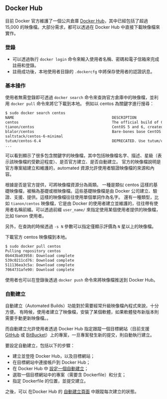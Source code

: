 ## Docker Hub

目前 Docker 官方維護了一個公共倉庫 [Docker Hub](https://hub.docker.com/)，其中已經包括了超過 15,000 的映像檔。大部分需求，都可以透過在 Docker Hub 中直接下載映像檔來實作。

### 登錄

* 可以透過執行 `docker login` 命令來輸入使用者名稱、密碼和電子信箱來完成註冊和登錄。
* 註冊成功後，本地使用者目錄的 `.dockercfg` 中將保存使用者的認證訊息。

### 基本操作

使用者無需登錄即可透過 `docker search` 命令來查詢官方倉庫中的映像檔，並利用 `docker pull` 命令來將它下載到本地。
例如以 centos 為關鍵字進行搜尋：
```bash
$ sudo docker search centos
NAME                                            DESCRIPTION                                     STARS     OFFICIAL   AUTOMATED
centos                                          The official build of CentOS.                   465       [OK]
tianon/centos                                   CentOS 5 and 6, created using rinse instea...   28
blalor/centos                                   Bare-bones base CentOS 6.5 image                6                    [OK]
saltstack/centos-6-minimal                                                                      6                    [OK]
tutum/centos-6.4                                DEPRECATED. Use tutum/centos:6.4 instead. ...   5                    [OK]
...
```
可以看到顯示了很多包含關鍵字的映像檔，其中包括映像檔名字、描述、星級（表示該映像檔的受歡迎程度）、是否官方建立、是否自動建立。
官方的映像檔說明是官方專案組建立和維護的，automated 資源允許使用者驗證映像檔的來源和內容。

根據是否是官方提供，可將映像檔資源分為兩類。
一種是類似 centos 這樣的基礎映像檔，被稱為基礎或根映像檔。這些基礎映像檔是由 Docker 公司建立、驗證、支援、提供。這樣的映像檔往往使用單個單詞作為名字。
還有一種類型，比如 `tianon/centos` 映像檔，它是由 Docker 的使用者建立並維護的，往往帶有使用者名稱前綴。可以透過前綴 `user_name/` 來指定使用某個使用者提供的映像檔，比如 tianon 使用者。

另外，在查詢的時候透過 `-s N` 參數可以指定僅顯示評價為 `N` 星以上的映像檔。

下載官方 centos 映像檔到本地。
```bash
$ sudo docker pull centos
Pulling repository centos
0b443ba03958: Download complete
539c0211cd76: Download complete
511136ea3c5a: Download complete
7064731afe90: Download complete
```
使用者也可以在登錄後透過 `docker push` 命令來將映像檔推送到 Docker Hub。

### 自動建立

自動建立（Automated Builds）功能對於需要經常升級映像檔內程式來說，十分方便。
有時候，使用者建立了映像檔，安裝了某個軟體，如果軟體發布新版本則需要手動更新映像檔。。

而自動建立允許使用者透過 Docker Hub 指定跟蹤一個目標網站（目前支援 [GitHub](github.org) 或 [BitBucket](bitbucket.org)）上的專案，一旦專案發生新的提交，則自動執行建立。

要設定自動建立，包括以下的步驟：
* 建立並登陸 Docker Hub，以及目標網站；
* 在目標網站中連接帳戶到 Docker Hub；
* 在 Docker Hub 中 [設定一個自動建立](https://registry.hub.docker.com/builds/add/)；
* 選取一個目標網站中的專案（需要含 Dockerfile）和分支；
* 指定 Dockerfile 的位置，並提交建立。

之後，可以 在Docker Hub 的 [自動建立頁面](https://registry.hub.docker.com/builds/) 中跟蹤每次建立的狀態。
